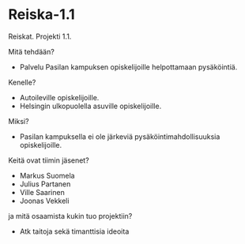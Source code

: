 # Reiska-1.1
Reiskat. Projekti 1.1.

 Mitä tehdään? 
 - Palvelu Pasilan kampuksen opiskelijoille helpottamaan pysäköintiä.
 
 Kenelle? 
 - Autoileville opiskelijoille.
 - Helsingin ulkopuolella asuville opiskelijoille.
 
 Miksi? 
 - Pasilan kampuksella ei ole järkeviä pysäköintimahdollisuuksia opiskelijoille.
 
 Keitä ovat tiimin jäsenet?
 - Markus Suomela
 - Julius Partanen
 - Ville Saarinen
 - Joonas Vekkeli
 
 ja mitä osaamista kukin tuo projektiin?
 - Atk taitoja sekä timanttisia ideoita
 
 
